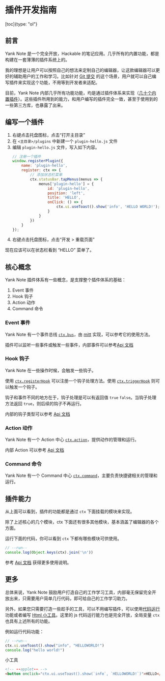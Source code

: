 # 插件开发指南

[toc]{type: "ol"}

## 前言

Yank Note 是一个完全开放，Hackable 的笔记应用。几乎所有的内置功能，都是构建在一套薄薄的插件系统上的。

我的理想是让用户可以按照自己的想法来定制自己的编辑器，让这款编辑器可以更好的辅助用户的工作和学习。比如针对 [Git 提交](https://github.com/purocean/yn/issues/58#issuecomment-906073520) 的这个场景，用户就可以自己编写插件来实现这个功能，不用等到开发者来适配。

目前，Yank Note 内部几乎所有功能功能，均是通过插件体系来实现（[几十个内置插件](https://github.com/purocean/yn/tree/develop/src/renderer/plugins)）。这些插件所用到的能力，和用户编写的插件完全一致，甚至于使用到的一些第三方库，也暴露了出来。

## 编写一个插件

1. 右键点击托盘图标，点击“打开主目录”
2. 在 `<主目录>/plugins` 中新建一个 `plugin-hello.js` 文件
3. 编辑 `plugin-hello.js` 文件，写入如下内容。
    ```js
    // 注册一个插件
    window.registerPlugin({
        name: 'plugin-hello',
        register: ctx => {
            // 添加状态栏菜单
            ctx.statusBar.tapMenus(menus => {
                menus['plugin-hello'] = {
                    id: 'plugin-hello',
                    position: 'left',
                    title: 'HELLO',
                    onClick: () => {
                        ctx.ui.useToast().show('info', 'HELLO WORLD!');
                    }
                }
            })
        }
    });
    ```
4. 右键点击托盘图标，点击“开发 > 重载页面”

现在应该可以在状态栏看到 “HELLO” 菜单了。

## 核心概念

Yank Note 插件体系有一些概念，是支撑整个插件体系的基础：

1. Event 事件
1. Hook 钩子
1. Action 动作
1. Command 命令

### Event 事件

Yank Note 有一个事件总线 [`ctx.bus`](https://yn-api-doc.vercel.app/modules/core_bus.html)，由 [mitt](https://github.com/developit/mitt) 实现，可以参考它的使用方法。

插件可以监听一些事件或触发一些事件，内部事件可以参考[Api 文档](https://yn-api-doc.vercel.app/modules/types.html#BuildInEvents)

### Hook 钩子

Yank Note 在一些操作时候，会触发一些钩子。

使用 [`ctx.registerHook`](https://yn-api-doc.vercel.app/modules/core_plugin.html#registerHook) 可以注册一个钩子处理方法。使用 [`ctx.triggerHook`](https://yn-api-doc.vercel.app/modules/core_plugin.html#triggerHook) 则可以触发一个钩子。

钩子和事件不同的地方在于，钩子处理是可以有返回值 `true` `false`。当钩子处理方法返回 `true`，则后续的钩子不再运行。

内部的钩子类型可以参考 [Api 文档](https://yn-api-doc.vercel.app/modules/types.html#HookType)

### Action 动作

Yank Note 有一个 Action 中心 [`ctx.action`](https://yn-api-doc.vercel.app/modules/core_action.html)，提供动作的管理和运行。

内部 Action 可以参考 [Api 文档](https://yn-api-doc.vercel.app/modules/types.html#BuildInActionName)

### Command 命令

Yank Note 有一个 Command 中心 [`ctx.command`](https://yn-api-doc.vercel.app/modules/core_command.html)，主要负责快捷键相关的管理和运行。

## 插件能力

从上面可以看到，插件的功能都是通过 `ctx` 下面挂载的模块来实现。

除了上述核心的几个模块，ctx 下面还有很多其他模块，基本涵盖了编辑器的各个方面。

运行下面的代码，你可以看到 `ctx` 下都有哪些模块可供使用。

```js
// --run--
console.log(Object.keys(ctx).join('\n'))
```

参考 [Api 文档](https://yn-api-doc.vercel.app/modules/context.html) 获得更多使用说明。

## 更多

总体来说，Yank Note 鼓励用户打造自己的工作学习工具，内部毫无保留完全开放出来，只需要用户简单几行代码，即可给自己的工作学习助力。

另外，如果您只需要打造一些趁手的工具，可以不用编写插件，可以使用[代码运行](FEATURES.md#运行代码)功能或者编写 [Html 小工具](FEATURES.md#小工具)。这里的 js 代码运行能力也是完全开放，全局变量 `ctx` 也具有上述所有的功能。

例如运行代码功能：

```js
// --run--
ctx.ui.useToast().show("info", "HELLOWORLD!")
console.log("hello world!")
```

小工具

```html
<!-- --applet-- -->
<button onclick="ctx.ui.useToast().show(`info`, `HELLOWORLD!`)">HELLO</button>
```
